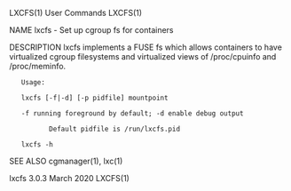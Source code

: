 LXCFS(1)                                    User Commands                                    LXCFS(1)

NAME
       lxcfs - Set up cgroup fs for containers

DESCRIPTION
       lxcfs  implements a FUSE fs which allows containers to have virtualized cgroup filesystems and
       virtualized views of /proc/cpuinfo and /proc/meminfo.

       Usage:

       lxcfs [-f|-d] [-p pidfile] mountpoint

       -f running foreground by default; -d enable debug output

              Default pidfile is /run/lxcfs.pid

       lxcfs -h

SEE ALSO
       cgmanager(1), lxc(1)

lxcfs 3.0.3                                   March 2020                                     LXCFS(1)
